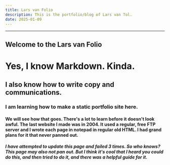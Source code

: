 ```yaml
---
title: Lars van Folio
description: This is the portfolio/blog of Lars van Tol. 
date: 2025-01-09
---
```



---
Welcome to the Lars van Folio
---


<h1> Yes, I know Markdown. Kinda. </h1>
<h2> I also know how to write copy and communications. </h2>
<h3> I am learning how to make a static portfolio site here. </h3>
<h4> We will see how that goes. There's a lot to learn before it doesn't look awful. The last website I made was in 2004. It used a regular, free FTP server and I wrote each page in notepad in regular old HTML. I had grand plans for it that never panned out. </h4>
<h5> I have attempted to update this page and failed 3 times. So who knows? This page may also not pan out. But I think it's cool that I heard you could do this, and then tried to do it, and there was a helpful guide for it. </h5>
